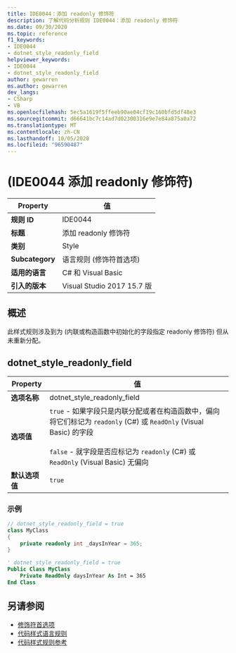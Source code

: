 ```yaml
---
title: IDE0044：添加 readonly 修饰符
description: 了解代码分析规则 IDE0044：添加 readonly 修饰符
ms.date: 09/30/2020
ms.topic: reference
f1_keywords:
- IDE0044
- dotnet_style_readonly_field
helpviewer_keywords:
- IDE0044
- dotnet_style_readonly_field
author: gewarren
ms.author: gewarren
dev_langs:
- CSharp
- VB
ms.openlocfilehash: 5ec5a1619f5ffeeb90ae04cf19c160bfd5df48e3
ms.sourcegitcommit: d66641bc7c14ad7d02300316e9e7e84a875a0a72
ms.translationtype: MT
ms.contentlocale: zh-CN
ms.lasthandoff: 10/05/2020
ms.locfileid: "96590487"
---
```

# <a name="add-readonly-modifier-ide0044"></a> (IDE0044 添加 readonly 修饰符) 

|Property|值|
|-|-|
| **规则 ID** | IDE0044 |
| **标题** | 添加 readonly 修饰符 |
| **类别** | Style |
| **Subcategory** | 语言规则 (修饰符首选项)  |
| **适用的语言** | C# 和 Visual Basic |
| **引入的版本** | Visual Studio 2017 15.7 版 |

## <a name="overview"></a>概述

此样式规则涉及到为 (内联或构造函数中初始化的字段指定 readonly 修饰符) 但从未重新分配。

## <a name="dotnet_style_readonly_field"></a>dotnet_style_readonly_field

|Property|值|
|-|-|
| **选项名称** | dotnet_style_readonly_field |
| **选项值** | `true` - 如果字段只是内联分配或者在构造函数中，偏向将它们标记为 `readonly` (C#) 或 `ReadOnly` (Visual Basic) 的字段<br /><br />`false` - 就字段是否应标记为 `readonly` (C#) 或 `ReadOnly` (Visual Basic) 无偏向 |
| **默认选项值** | `true` |

### <a name="example"></a>示例

```csharp
// dotnet_style_readonly_field = true
class MyClass
{
    private readonly int _daysInYear = 365;
}
```

```vb
' dotnet_style_readonly_field = true
Public Class MyClass
    Private ReadOnly daysInYear As Int = 365
End Class
```

## <a name="see-also"></a>另请参阅

- [修饰符首选项](modifier-preferences.md)
- [代码样式语言规则](language-rules.md)
- [代码样式规则参考](index.md)
